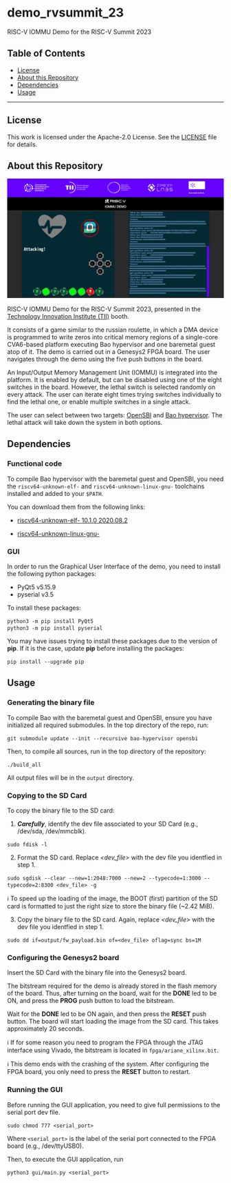 # demo_rvsummit_23
RISC-V IOMMU Demo for the RISC-V Summit 2023

<!-- Table of contents -->
<!-- License -->
<!-- About this project -->
<!-- Interfaces -->
<!-- Usage -->
<!-- Features -->
<!-- Testing -->
<!-- Roadmap -->

## Table of Contents

- [License](#license)
- [About this Repository](#about-this-repository)
- [Dependencies](#dependencies)
- [Usage](#usage)

***

## License

This work is licensed under the Apache-2.0 License. See the [LICENSE](./LICENSE) file for details.

## About this Repository

![Demo Capture](./doc/demo_capture.png)

RISC-V IOMMU Demo for the RISC-V Summit 2023, presented in the [Technology Innovation Institute (TII)](https://www.tii.ae/) booth.

It consists of a game similar to the russian roulette, in which a DMA device is programmed to write zeros into critical memory regions of a single-core CVA6-based platform executing Bao hypervisor and one baremetal guest atop of it. The demo is carried out in a Genesys2 FPGA board. The user navigates through the demo using the five push buttons in the board.

An Input/Output Memory Management Unit (IOMMU) is integrated into the platform. It is enabled by default, but can be disabled using one of the eight switches in the board. However, the lethal switch is selected randomly on every attack. The user can iterate eight times trying switches individually to find the lethal one, or enable multiple switches in a single attack.

The user can select between two targets: [OpenSBI](https://github.com/riscv-software-src/opensbi) and [Bao hypervisor](https://github.com/bao-project/bao-hypervisor). The lethal attack will take down the system in both options.


## **Dependencies**

### Functional code
To compile Bao hypervisor with the baremetal guest and OpenSBI, you need the `riscv64-unknown-elf-` and `riscv64-unknown-linux-gnu-` toolchains installed and added to your `$PATH`.

You can download them from the following links:
- [riscv64-unknown-elf- 10.1.0 2020.08.2](https://static.dev.sifive.com/dev-tools/freedom-tools/v2020.08/riscv64-unknown-elf-gcc-10.1.0-2020.08.2-x86_64-linux-ubuntu14.tar.gz)

- [riscv64-unknown-linux-gnu-](https://github.com/riscv-collab/riscv-gnu-toolchain/releases/tag/2021.08.11)

### GUI
In order to run the Graphical User Interface of the demo, you need to install the following python packages:

- PyQt5 v5.15.9
- pyserial v3.5

To install these packages:
```
python3 -m pip install PyQt5
python3 -m pip install pyserial
```

You may have issues trying to install these packages due to the version of **pip**. If it is the case, update **pip** before installing the packages:
```
pip install --upgrade pip 
```

## **Usage**

### Generating the binary file
To compile Bao with the baremetal guest and OpenSBI, ensure you have initialized all required submodules. In the top directory of the repo, run:
```
git submodule update --init --recursive bao-hypervisor opensbi
```
Then, to compile all sources, run in the top directory of the repository:
```
./build_all
```
All output files will be in the `output` directory.

### Copying to the SD Card
To copy the binary file to the SD card:
1. ***Carefully***, identify the dev file associated to your SD Card (e.g., /dev/sda, /dev/mmcblk).
```
sudo fdisk -l
```

2. Format the SD card. Replace *\<dev_file\>* with the dev file you identfied in step 1. 
```
sudo sgdisk --clear --new=1:2048:7000 --new=2 --typecode=1:3000 --typecode=2:8300 <dev_file> -g
```
:information_source: To speed up the loading of the image, the BOOT (first) partition of the SD card is formatted to just the right size to store the binary file (~2.42 MiB).

3. Copy the binary file to the SD card. Again, replace *\<dev_file\>* with the dev file you identfied in step 1. 
```
sudo dd if=output/fw_payload.bin of=<dev_file> oflag=sync bs=1M
```

### Configuring the Genesys2 board
Insert the SD Card with the binary file into the Genesys2 board.

The bitstream required for the demo is already stored in the flash memory of the board. Thus, after turning on the board, wait for the **DONE** led to be ON, and press the **PROG** push button to load the bitstream.

Wait for the **DONE** led to be ON again, and then press the **RESET** push button. The board will start loading the image from the SD card. This takes approximately 20 seconds.

:information_source: If for some reason you need to program the FPGA through the JTAG interface using Vivado, the bitstream is located in  `fpga/ariane_xilinx.bit`.

:information_source: This demo ends with the crashing of the system. After configuring the FPGA board, you only need to press the **RESET** button to restart. 

### Running the GUI
Before running the GUI application, you need to give full permissions to the serial port dev file.
```
sudo chmod 777 <serial_port>
```

Where `<serial_port>` is the label of the serial port connected to the FPGA board (e.g., /dev/ttyUSB0).

Then, to execute the GUI application, run
```
python3 gui/main.py <serial_port>
```
